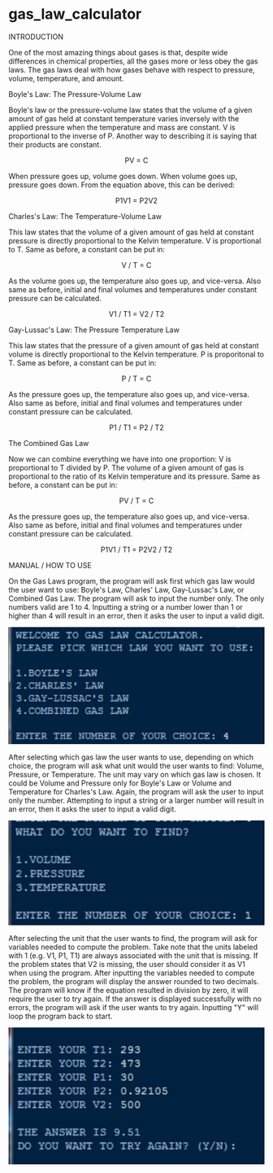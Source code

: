 # gas_law_calculator

INTRODUCTION

One of the most amazing things about gases is that, despite wide differences in chemical properties, all the gases more or less obey the gas laws.  The gas laws deal with how gases behave with respect to pressure, volume, temperature, and amount.

Boyle's Law: The Pressure-Volume Law

Boyle's law or the pressure-volume law states that the volume of a given amount of gas held at constant temperature varies inversely with the applied pressure when the temperature and mass are constant. V is proportional to the inverse of P. Another way to describing it is saying that their products are constant.

<p style="text-align: center;">PV = C</p>

When pressure goes up, volume goes down. When volume goes up, pressure goes down. From the equation above, this can be derived:

<p style="text-align: center;">P1V1 = P2V2</p>

Charles's Law: The Temperature-Volume Law

This law states that the volume of a given amount of gas held at constant pressure is directly proportional to the Kelvin temperature. V is proportional to T. Same as before, a constant can be put in:

<p style="text-align: center;">V / T = C</p>

As the volume goes up, the temperature also goes up, and vice-versa. Also same as before, initial and final volumes and temperatures under constant pressure can be calculated.

<p style="text-align: center;">V1 / T1 = V2 / T2</p>

Gay-Lussac's Law: The Pressure Temperature Law

This law states that the pressure of a given amount of gas held at constant volume is directly proportional to the Kelvin temperature. P is proporitonal to T. Same as before, a constant can be put in:

<p style="text-align: center;">P / T = C

As the pressure goes up, the temperature also goes up, and vice-versa. Also same as before, initial and final volumes and temperatures under constant pressure can be calculated.

<p style="text-align: center;">P1 / T1 = P2 / T2</p>

The Combined Gas Law

Now we can combine everything we have into one proportion: V is proportional to T divided by P. The volume of a given amount of gas is proportional to the ratio of its Kelvin temperature and its pressure. Same as before, a constant can be put in:

<p style="text-align: center;">PV / T = C</p>

As the pressure goes up, the temperature also goes up, and vice-versa. Also same as before, initial and final volumes and temperatures under constant pressure can be calculated.

<p style="text-align: center;">P1V1 / T1 = P2V2 / T2</p>

MANUAL / HOW TO USE

On the Gas Laws program, the program will ask first which gas law would the user want to use: Boyle's Law, Charles' Law, Gay-Lussac's Law, or Combined Gas Law. The program will ask to input the number only. The only numbers valid are 1 to 4. Inputting a string or a number lower than 1 or higher than 4 will result in an error, then it asks the user to input a valid digit. 

<img src="fig1.jpg">

After selecting which gas law the user wants to use, depending on which choice, the program will ask what unit would the user wants to find: Volume, Pressure, or Temperature. The unit may vary on which gas law is chosen. It could be Volume and Pressure only for Boyle's Law or Volume and Temperature for Charles's Law. Again, the program will ask the user to input only the number. Attempting to input a string or a larger number will result in an error, then it asks the user to input a valid digit.

<img src="fig2.jpg">

After selecting the unit that the user wants to find, the program will ask for variables needed to compute the problem. Take note that the units labeled with 1 (e.g. V1, P1, T1) are always associated with the unit that is missing. If the problem states that V2 is missing, the user should consider it as V1 when using the program. After inputting the variables needed to compute the problem, the program will display the answer rounded to two decimals. The program will know if the equation resulted in division by zero, it will require the user to try again.  If the answer is displayed successfully with no errors, the program will ask if the user wants to try again. Inputting "Y" will loop the program back to start.

<img src="fig3.jpg">
